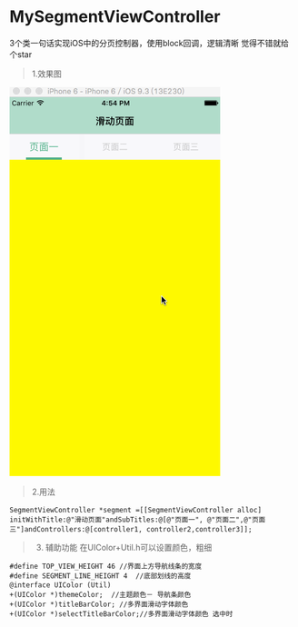 # MySegmentViewController
3个类一句话实现iOS中的分页控制器，使用block回调，逻辑清晰  觉得不错就给个star

>1.效果图


 ![image](https://github.com/DpChens/MySegmentViewController/raw/master/gif/yy.gif)

>2.用法

```
SegmentViewController *segment =[[SegmentViewController alloc] initWithTitle:@"滑动页面"andSubTitles:@[@"页面一", @"页面二",@"页面三"]andControllers:@[controller1, controller2,controller3]];
```



>3. 辅助功能  在UIColor+Util.h可以设置颜色，粗细


```
#define TOP_VIEW_HEIGHT 46 //界面上方导航线条的宽度
#define SEGMENT_LINE_HEIGHT 4  //底部划线的高度
@interface UIColor (Util)
+(UIColor *)themeColor;  //主题颜色－ 导航条颜色
+(UIColor *)titleBarColor; //多界面滑动字体颜色
+(UIColor *)selectTitleBarColor;//多界面滑动字体颜色 选中时

```
